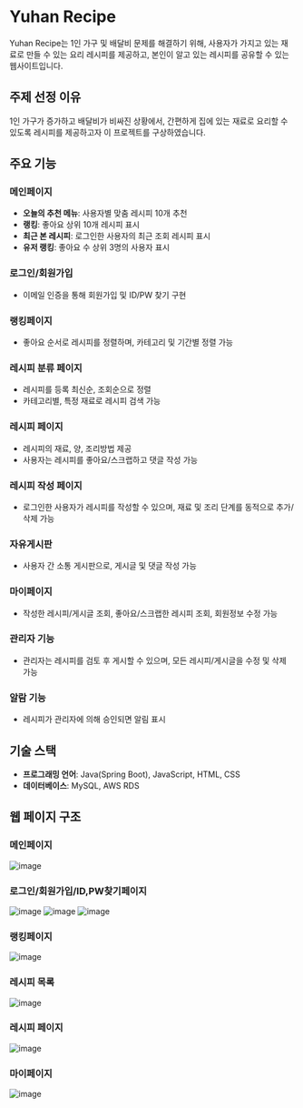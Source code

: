 # Yuhan Recipe

Yuhan Recipe는 1인 가구 및 배달비 문제를 해결하기 위해, 사용자가 가지고 있는 재료로 만들 수 있는 요리 레시피를 제공하고, 본인이 알고 있는 레시피를 공유할 수 있는 웹사이트입니다.

## 주제 선정 이유
1인 가구가 증가하고 배달비가 비싸진 상황에서, 간편하게 집에 있는 재료로 요리할 수 있도록 레시피를 제공하고자 이 프로젝트를 구상하였습니다.

## 주요 기능

### 메인페이지
- **오늘의 추천 메뉴**: 사용자별 맞춤 레시피 10개 추천
- **랭킹**: 좋아요 상위 10개 레시피 표시
- **최근 본 레시피**: 로그인한 사용자의 최근 조회 레시피 표시
- **유저 랭킹**: 좋아요 수 상위 3명의 사용자 표시

### 로그인/회원가입
- 이메일 인증을 통해 회원가입 및 ID/PW 찾기 구현

### 랭킹페이지
- 좋아요 순서로 레시피를 정렬하며, 카테고리 및 기간별 정렬 가능

### 레시피 분류 페이지
- 레시피를 등록 최신순, 조회순으로 정렬
- 카테고리별, 특정 재료로 레시피 검색 가능

### 레시피 페이지
- 레시피의 재료, 양, 조리방법 제공
- 사용자는 레시피를 좋아요/스크랩하고 댓글 작성 가능

### 레시피 작성 페이지
- 로그인한 사용자가 레시피를 작성할 수 있으며, 재료 및 조리 단계를 동적으로 추가/삭제 가능

### 자유게시판
- 사용자 간 소통 게시판으로, 게시글 및 댓글 작성 가능

### 마이페이지
- 작성한 레시피/게시글 조회, 좋아요/스크랩한 레시피 조회, 회원정보 수정 가능

### 관리자 기능
- 관리자는 레시피를 검토 후 게시할 수 있으며, 모든 레시피/게시글을 수정 및 삭제 가능

### 알람 기능
- 레시피가 관리자에 의해 승인되면 알림 표시

## 기술 스택

- **프로그래밍 언어**: Java(Spring Boot), JavaScript, HTML, CSS
- **데이터베이스**: MySQL, AWS RDS

## 웹 페이지 구조

### 메인페이지
![image](https://github.com/user-attachments/assets/9ab1d065-f8a5-46d4-ad66-359bc9dbe4ee)

### 로그인/회원가입/ID,PW찾기페이지
![image](https://github.com/user-attachments/assets/8df1b937-6619-4a28-a516-b2cde226dc1d)
![image](https://github.com/user-attachments/assets/e04e586c-d914-4672-8045-672088a5b174)
![image](https://github.com/user-attachments/assets/b11377b9-837f-41ba-966d-aeb26cbde8a5)

### 랭킹페이지
![image](https://github.com/user-attachments/assets/529df5f2-8801-4a61-a1d1-6042b0547e92)

### 레시피 목록
![image](https://github.com/user-attachments/assets/63576bbb-25a8-452a-9403-86690bb059a9)

### 레시피 페이지
![image](https://github.com/user-attachments/assets/1d6d35e2-0171-42f9-87ce-c65a0fd2d4ce)

### 마이페이지
![image](https://github.com/user-attachments/assets/0eb2c729-5fc6-4c94-983f-dcab149fc596)
